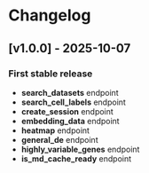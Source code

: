 # Changelog

## [v1.0.0] - 2025-10-07

### First stable release

- **search_datasets** endpoint
- **search_cell_labels** endpoint
- **create_session** endpoint
- **embedding_data** endpoint
- **heatmap** endpoint
- **general_de** endpoint
- **highly_variable_genes** endpoint
- **is_md_cache_ready** endpoint
